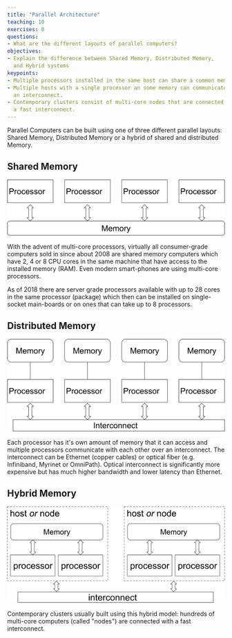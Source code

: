 ```yaml
---
title: "Parallel Architecture"
teaching: 10
exercises: 0
questions:
- What are the different layouts of parallel computers?
objectives:
- Explain the difference between Shared Memory, Distributed Memory,
  and Hybrid systems
keypoints:
- Multiple processors installed in the same host can share a common memory.
- Multiple hosts with a single processor an some memory can communicate via 
  an interconnect.
- Contemporary clusters consist of multi-core nodes that are connected with
  a fast interconnect.
---
```


Parallel Computers can be built using one of three different parallel layouts:
Shared Memory, Distributed Memory or a hybrid of shared and distributed Memory.

## Shared Memory

![figure of Shared Memory Layout](../fig/parallel_architecture/shared_memory.png)

With the advent of multi-core processors, virtually all consumer-grade computers
sold in since about 2008 are shared memory computers which have 2, 4 or 8 CPU cores
in the same machine that have access to the installed memory (RAM).  Even
modern smart-phones are using multi-core processors.

As of 2018 there are server grade processors available with up to 28 cores
in the same processor (package) which then can be installed on single-socket
main-boards or on ones that can take up to 8 processors.

## Distributed Memory

![figure of Distributed Memory Layout](../fig/parallel_architecture/distributed_memory.png)

Each processor has it's own amount of memory that it can access and multiple
processors communicate with each other over an interconnect.
The interconnect can be Ethernet (copper cables) or optical fiber (e.g. 
Infiniband, Myrinet or OmniPath).  Optical interconnect is significantly 
more expensive but has much higher bandwidth and lower latency than Ethernet.

## Hybrid Memory

![figure of Hybrid Memory Layout](../fig/parallel_architecture/hybrid_memory.png)

Contemporary clusters usually built using this hybrid model: hundreds of 
multi-core computers (called "nodes") are connected with a fast interconnect.
